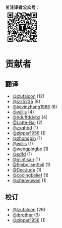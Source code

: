 **关注译者公众号**：
<br/>
<img src='../../pic/tinylab-wechat.jpg' width='110px'/>
<br/>

# 贡献者


## 翻译


-    [@lzufalcon](https://github.com/lzufalcon) (12) <br/>
-    [@lzz5235](https://github.com/lzz5235) (8) <br/>
-    [@kevinzhang1986](https://github.com/kevinzhang1986) (6) <br/>
-    [@willis](https://github.com/lovelers) (4) <br/>
-    [@hduffddybz](https://github.com/hduffddybz) (4) <br/>
-    [@Lotte-Bai](https://github.com/Lotte-Bai) (2) <br/>
-    [@zxqhbd](https://github.com/zxqhbd) (1) <br/>
-    [@zipper1956](https://github.com/zipper) (1) <br/>
-    [@zhongbin](https://github.com/qkhhyga) (1) <br/>
-    [@willis](https:/github.com/lovelers) (1) <br/>
-    [@wengpingbo](https://github.com/wengpingbo) (1) <br/>
-    [@sdfd](https://github.com/sdfd) (1) <br/>
-    [@mintisan](https://github.com/mintisan) (1) <br/>
-    [@EmbolismSoil](https://github.com/EmbolismSoil) (1) <br/>
-    [@DecJude](https://github.com/DecJude) (1) <br/>
-    [@codingbelief](https://github.com/codingbelief) (1) <br/>
-    [@chenyuwen](https://github.com/chenyuwen) (1) <br/>


## 校订


-    [@lzufalcon](https://github.com/lzufalcon) (26) <br/>
-    [@ibrother](https://github.com/ibrother) (3) <br/>
-    [@zipper1956](https://github.com/zipper1956) (1) <br/>
